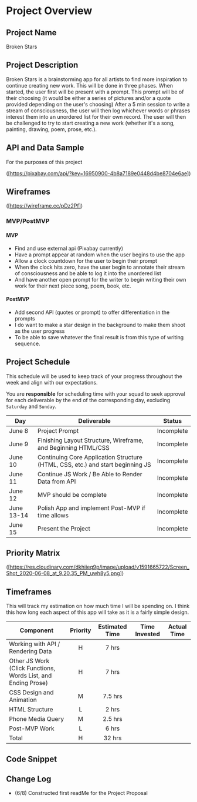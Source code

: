 # Project Overview

## Project Name

Broken Stars

## Project Description

Broken Stars is a brainstorming app for all artists to find more inspiration to continue creating new work. This will be done in three phases. When started, the user first will be present with a prompt. This prompt will be of their choosing (it would be either a series of pictures and/or a quote provided depending on the user's choosing) After a 5 min session to write a stream of consciousness, the user will then log whichever words or phrases interest them into an unordered list for their own record. The user will then be challenged to try to start creating a new work (whether it's a song, painting, drawing, poem, prose, etc.).

## API and Data Sample

For the purposes of this project

([https://pixabay.com/api/?key=16950900-4b8a7189e0448d4be8704e6ae])

## Wireframes

([https://wireframe.cc/pDz2Pf])

### MVP/PostMVP

#### MVP 


- Find and use external api (Pixabay currently)
- Have a prompt appear at random when the user begins to use the app
- Allow a clock countdown for the user to begin their prompt
- When the clock hits zero, have the user begin to annotate their stream of consciousness and be able to log it into the unordered list 
- And have another open prompt for the writer to begin writing their own work for their next piece song, poem, book, etc.

#### PostMVP  


- Add second API (quotes or prompt) to offer differentiation in the prompts
- I do want to make a star design in the background to make them shoot as the user progress 
- To be able to save whatever the final result is from this type of writing sequence.

## Project Schedule

This schedule will be used to keep track of your progress throughout the week and align with our expectations.  

You are **responsible** for scheduling time with your squad to seek approval for each deliverable by the end of the corresponding day, excluding `Saturday` and `Sunday`.

|  Day | Deliverable | Status
|---|---| ---|
|June 8| Project Prompt | Incomplete
|June 9| Finishing Layout Structure, Wireframe, and Beginning HTML/CSS| Incomplete
|June 10| Continuing Core Application Structure (HTML, CSS, etc.) and start beginning JS | Incomplete
|June 11| Continue JS Work / Be Able to Render Data from API | Incomplete
|June 12| MVP should be complete | Incomplete
|June 13-14 | Polish App and implement Post-MVP if time allows | Incomplete
|June 15| Present the Project | Incomplete

## Priority Matrix

([https://res.cloudinary.com/dkhiieq9p/image/upload/v1591665722/Screen_Shot_2020-06-08_at_9.20.35_PM_uwh8y5.png])

## Timeframes

This will track my estimation on how much time I will be spending on. I think this how long each aspect of this app will take as it is a fairly simple design. 

| Component | Priority | Estimated Time | Time Invested | Actual Time |
| --- | :---: |  :---: | :---: | :---: |
| Working with API / Rendering Data | H | 7 hrs |  |  |
| Other JS Work (Click Functions, Words List, and Ending Prose) | H | 7 hrs | | |
| CSS Design and Animation | M | 7.5 hrs | | |
| HTML Structure | L | 2 hrs | | |
| Phone Media Query | M | 2.5 hrs | | |
| Post-MVP Work | L | 6 hrs | | |
| Total | H | 32 hrs |  |  |

## Code Snippet

## Change Log
  
- (6/8) Constructed first readMe for the Project Proposal
